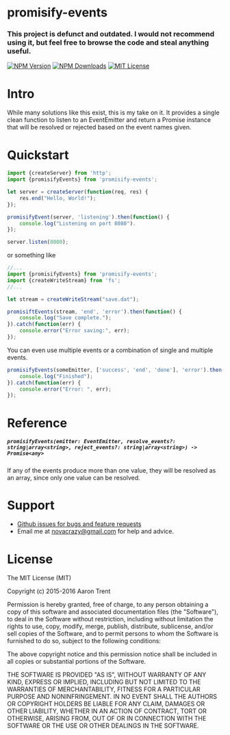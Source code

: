 promisify-events
================

### This project is defunct and outdated. I would not recommend using it, but feel free to browse the code and steal anything useful.

[![NPM Version][npm-image]][npm-url]
[![NPM Downloads][downloads-image]][npm-url]
[![MIT License][license-image]][npm-url]

# Intro

While many solutions like this exist, this is my take on it. It provides a single clean function to listen to an
EventEmitter and return a Promise instance that will be resolved or rejected based on the event names given.

# Quickstart
```javascript
import {createServer} from 'http';
import {promisifyEvents} from 'promisify-events';

let server = createServer(function(req, res) {
    res.end("Hello, World!");
});

promisifyEvent(server, 'listening').then(function() {
    console.log("Listening on port 8080").
});

server.listen(8080);
```

or something like

```javascript
//...
import {promisifyEvents} from 'promisify-events';
import {createWriteStream} from 'fs';
//...

let stream = createWriteStream("save.dat");

promisiftEvents(stream, 'end', 'error').then(function() {
    console.log("Save complete.");
}).catch(function(err) {
    console.error("Error saving:", err);
});

```

You can even use multiple events or a combination of single and multiple events.

```javascript
promisifyEvents(someEmitter, ['success', 'end', 'done'], 'error').then(function() {
    console.log("Finished");
}).catch(function(err) {
    console.error("Error: ", err);
});
```

# Reference

##### `promisifyEvents(emitter: EventEmitter, resolve_events?: string|array<string>, reject_events?: string|array<string>) -> Promise<any>`

If any of the events produce more than one value, they will be resolved as an array, since only one value can be resolved.

# Support
* [Github issues for bugs and feature requests](/issues)
* Email me at [novacrazy@gmail.com](mailto://novacrazy@gmail.com) for help and advice.

# License
The MIT License (MIT)

Copyright (c) 2015-2016 Aaron Trent

Permission is hereby granted, free of charge, to any person obtaining a copy
of this software and associated documentation files (the "Software"), to deal
in the Software without restriction, including without limitation the rights
to use, copy, modify, merge, publish, distribute, sublicense, and/or sell
copies of the Software, and to permit persons to whom the Software is
furnished to do so, subject to the following conditions:

The above copyright notice and this permission notice shall be included in all
copies or substantial portions of the Software.

THE SOFTWARE IS PROVIDED "AS IS", WITHOUT WARRANTY OF ANY KIND, EXPRESS OR
IMPLIED, INCLUDING BUT NOT LIMITED TO THE WARRANTIES OF MERCHANTABILITY,
FITNESS FOR A PARTICULAR PURPOSE AND NONINFRINGEMENT. IN NO EVENT SHALL THE
AUTHORS OR COPYRIGHT HOLDERS BE LIABLE FOR ANY CLAIM, DAMAGES OR OTHER
LIABILITY, WHETHER IN AN ACTION OF CONTRACT, TORT OR OTHERWISE, ARISING FROM,
OUT OF OR IN CONNECTION WITH THE SOFTWARE OR THE USE OR OTHER DEALINGS IN THE
SOFTWARE.


[npm-image]: https://img.shields.io/npm/v/promisify-events.svg?style=flat
[npm-url]: https://npmjs.org/package/promisify-events
[downloads-image]: https://img.shields.io/npm/dm/promisify-events.svg?style=flat
[license-image]: https://img.shields.io/npm/l/promisify-events.svg?style=flat

